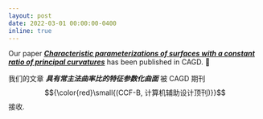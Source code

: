 ```yaml
---
layout: post
date: 2022-03-01 00:00:00-0400
inline: true
---
```


Our paper [***Characteristic parameterizations of surfaces with a constant ratio of principal curvatures***](https://www.huiwang.me/projects/1_project/) has been published in CAGD. :book:

我们的文章 ***具有常主法曲率比的特征参数化曲面*** 被 CAGD 期刊 $${\color{red}\small{(CCF-B, 计算机辅助设计顶刊)}}$$ 接收.
